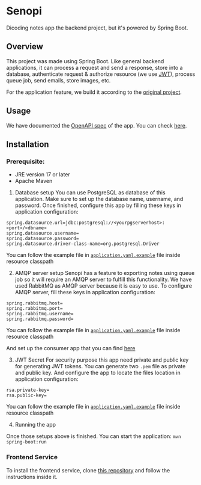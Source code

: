 # Senopi

Dicoding notes app the backend project, but it's powered by Spring Boot.

## Overview

This project was made using Spring Boot.
Like general backend applications, it can process a request and send a
response, store into a database,
authenticate request & authorize resource
(we use [JWT](https://jwt.io/)), process queue job, send emails, store images, etc.

For the application feature, we build it according to
the [original project](https://github.com/dicodingacademy/a271-backend-menengah-labs).

## Usage

We have documented the [OpenAPI spec](https://swagger.io/specification/) of the app.
You can
check [here](https://github.com/stackpan/senopi/tree/main/docs).

## Installation

### Prerequisite:
- JRE version 17 or later
- Apache Maven

1. Database setup
You can use PostgreSQL as database of this application. Make sure to set up the database name, username, and password. Once finished, configure this app by filling these keys in application configuration:
```
spring.datasource.url=jdbc:postgresql://<yourpgserverhost>:<port>/<dbname>
spring.datasource.username=
spring.datasource.password=
spring.datasource.driver-class-name=org.postgresql.Driver
```
You can follow the example file in [`application.yaml.example`](https://github.com/stackpan/senopi/blob/main/src/main/resources/application.yaml.example) file inside resource classpath

2. AMQP server setup
Senopi has a feature to exporting notes using queue job so it will require an AMQP server to fulfill this functionality. We have used RabbitMQ as AMQP server because it is easy to use. To configure AMQP server, fill these keys in application configuration:
```
spring.rabbitmq.host=
spring.rabbitmq.port=
spring.rabbitmq.username=
spring.rabbitmq.password=
```

You can follow the example file in [`application.yaml.example`](https://github.com/stackpan/senopi/blob/main/src/main/resources/application.yaml.example) file inside resource classpath

And set up the consumer app that you can find [here](https://github.com/stackpan/senopi-consumer)

3. JWT Secret
For security purpose this app need private and public key for generating JWT tokens. You can generate two `.pem` file as private and public key. And configure the app to locate the files location in application configuration:
```
rsa.private-key=
rsa.public-key=
```

You can follow the example file in [`application.yaml.example`](https://github.com/stackpan/senopi/blob/main/src/main/resources/application.yaml.example) file inside resource classpath

4. Running the app

Once those setups above is finished. You can start the application:
`mvn spring-boot:run`

### Frontend Service

To install the frontend service,
clone [this repository](https://github.com/stackpan/notes-client) and follow the instructions inside it.
